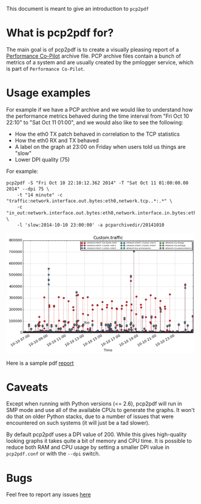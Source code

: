 This document is meant to give an introduction to `pcp2pdf`

What is pcp2pdf for?
====================

The main goal is of pcp2pdf is to create a visually pleasing report of a
[Performance Co-Pilot](http://pcp.io) archive file. PCP archive files
contain a bunch of metrics of a system and are usually created by the
pmlogger service, which is part of `Performance Co-Pilot`.

Usage examples
==============

For example if we have a PCP archive and we would like to understand how
the performance metrics behaved during the time interval from "Fri Oct
10 22:10" to "Sat Oct 11 01:00", and we would also like to see the
following:

-   How the eth0 TX patch behaved in correlation to the TCP statistics
-   How the eth0 RX and TX behaved
-   A label on the graph at 23:00 on Friday when users told us things
    are "slow"
-   Lower DPI quality (75)

For example:

    pcp2pdf -S "Fri Oct 10 22:10:12.362 2014" -T "Sat Oct 11 01:00:00.00 2014" --dpi 75 \
        -t "14 minute" -c "traffic:network.interface.out.bytes:eth0,network.tcp..*:.*" \
        -c "in_out:network.interface.out.bytes:eth0,network.interface.in.bytes:eth0" \
        -l 'slow:2014-10-10 23:00:00' -a pcparchivedir/20141010

![image](docs/pcp2pdf-screenshot-1.png)

Here is a sample pdf [report](http://acksyn.org/software/pcp2pdf/output.pdf)

Caveats
=======

Except when running with Python versions (\<= 2.6), pcp2pdf will run in
SMP mode and use all of the available CPUs to generate the graphs. It
won't do that on older Python stacks, due to a number of issues that
were encountered on such systems (it will just be a tad slower).

By default pcp2pdf uses a DPI value of 200. While this gives
high-quality looking graphs it takes quite a bit of memory and CPU time.
It is possible to reduce both RAM and CPU usage by setting a smaller DPI
value in `pcp2pdf.conf` or with the `--dpi` switch.

Bugs
====

Feel free to report any issues
[here](https://github.com/mbaldessari/pcp2pdf/issues)
